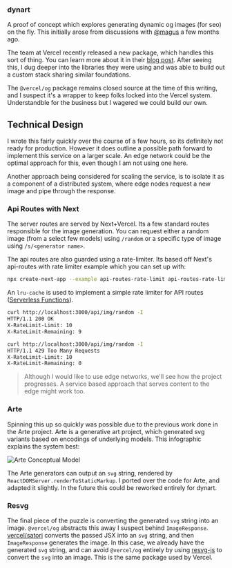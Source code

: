 ### dynart

A proof of concept which explores generating dynamic og images (for seo) on the fly. This initially arose from discussions with [@magus](https://github.com/magus) a few months ago.

The team at Vercel recently released a new package, which handles this sort of thing. You can learn more about it in their [blog post](https://vercel.com/blog/introducing-vercel-og-image-generation-fast-dynamic-social-card-images). After seeing this, I dug deeper into the libraries they were using and was able to build out a custom stack sharing similar foundations.

The `@vercel/og` package remains closed source at the time of this writing, and I suspect it's a wrapper to keep folks locked into the Vercel system. Understandble for the business but I wagered we could build our own.

## Technical Design
I wrote this fairly quickly over the course of a few hours, so its definitely not ready for production. However it does outline a possible path forward to implement this service on a larger scale. An edge network could be the optimal approach for this, even though I am not using one here.

Another approach being considered for scaling the service, is to isolate it as a component of a distributed system, where edge nodes request a new image and pipe through the response.

### Api Routes with Next
The server routes are served by Next+Vercel. Its a few standard routes responsible for the image generation. You can request either a random image (from a select few models) using `/random` or a specific type of image using `/s/<generator name>`.

The api routes are also guarded using a rate-limiter. Its based off Next's api-routes with rate limiter example which you can set up with:

```bash
npx create-next-app --example api-routes-rate-limit api-routes-rate-limit-app
```

An `lru-cache` is used to implement a simple rate limiter for API routes ([Serverless Functions](https://vercel.com/docs/serverless-functions/introduction)).

```bash
curl http://localhost:3000/api/img/random -I
HTTP/1.1 200 OK
X-RateLimit-Limit: 10
X-RateLimit-Remaining: 9

curl http://localhost:3000/api/img/random -I
HTTP/1.1 429 Too Many Requests
X-RateLimit-Limit: 10
X-RateLimit-Remaining: 0
```

> Although I would like to use edge networks, we'll see how the project progresses. A service based approach that serves content to the edge might work too.

### Arte
Spinning this up so quickly was possible due to the previous work done in the Arte project. Arte is a generative art project, which generated svg variants based on encodings of underlying models. This infographic explains the system best:

![Arte Conceptual Model](https://user-images.githubusercontent.com/16638639/195362806-27ecceab-eefe-4f96-b417-eae7b8f7389b.png)

The Arte generators can output an `svg` string, rendered by `ReactDOMServer.renderToStaticMarkup`. I ported over the code for Arte, and adapted it slightly. In the future this could be reworked entirely for dynart.

### Resvg
The final piece of the puzzle is converting the generated `svg` string into an image. `@vercel/og` abstracts this away I suspect behind `ImageResponse`. [vercel/satori](https://github.com/vercel/satori) converts the passed JSX into an `svg` string, and then `ImageResponse` generates the image. In this case, we already have the generated `svg` string, and can avoid `@vercel/og` entirely by using [resvg-js](https://github.com/yisibl/resvg-js) to convert the `svg` into an image. This is the same package used by Vercel.
